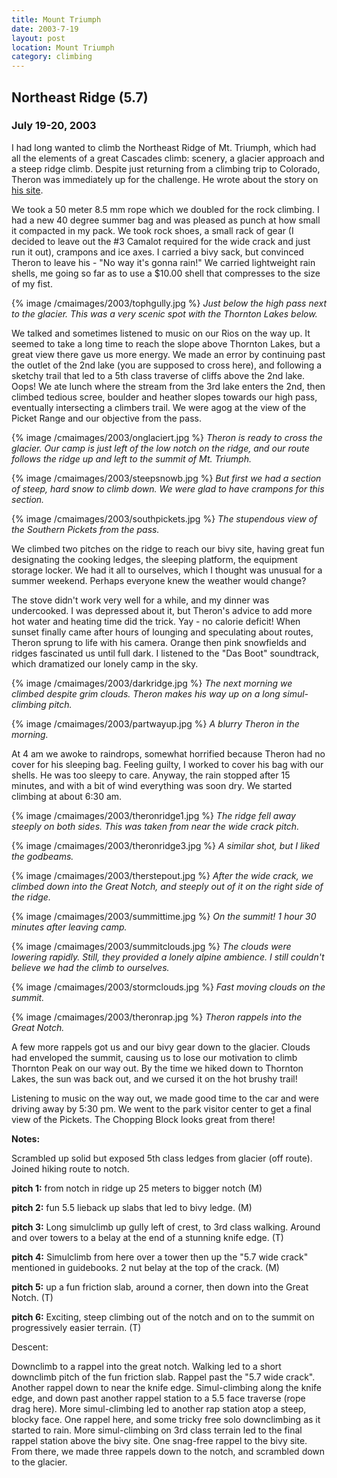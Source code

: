 ```yaml
---
title: Mount Triumph
date: 2003-7-19
layout: post
location: Mount Triumph
category: climbing
---
```


<h2>Northeast Ridge (5.7)</h2>
<h3>July 19-20, 2003</h3>


I had long wanted to climb the Northeast Ridge of Mt. Triumph, which had
all the elements of a great Cascades climb: scenery, a glacier approach
and a steep ridge climb. Despite just returning from
a climbing trip to Colorado, Theron was immediately up for the challenge.
He wrote about the story on
<a href="https://www.theronwelch.com/mountains/pnw/north/triumph/index.htm">his site</a>.


We took a 50 meter 8.5 mm rope which we doubled for the rock climbing.
I had a new 40 degree summer bag and was pleased as punch at how small it
compacted in my pack. We took rock shoes, a small rack of gear (I decided
to leave out the #3 Camalot required for the wide crack and just run it out),
crampons and ice axes. I carried a bivy sack, but convinced Theron to leave
his - "No way it's gonna rain!" We carried lightweight rain shells, me going
so far as to use a $10.00 shell that compresses to the size of my fist. 


{% image /cmaimages/2003/tophgully.jpg %}
<i>Just below the high pass next to the glacier. This was a very scenic spot with the Thornton Lakes below.</i>



We talked and sometimes listened to music on our Rios on the way up.
It seemed to take a long time to reach the slope above Thornton Lakes,
but a great view there gave us more energy. We made an error by continuing
past the outlet of the 2nd lake (you are supposed to cross here), and 
following a sketchy trail that led to a 5th class traverse of cliffs
above the 2nd lake. Oops! We ate lunch where the stream from the
3rd lake enters the 2nd, then climbed tedious scree, boulder and
heather slopes towards our high pass, eventually intersecting
a climbers trail. We were agog at the view of the Picket Range and
our objective from the pass. 


{% image /cmaimages/2003/onglaciert.jpg %}
<i>Theron is ready to cross the glacier. Our camp is just left of the low notch on the ridge, and our route follows the ridge up and left to the summit of Mt. Triumph.</i>

{% image /cmaimages/2003/steepsnowb.jpg %}
<i>But first we had a section of steep, hard snow to climb down. We were glad to have crampons for this section.</i>

{% image /cmaimages/2003/southpickets.jpg %}
<i>The stupendous view of the Southern Pickets from the pass.</i>



We climbed two pitches on the ridge to reach our bivy site, having
great fun designating the cooking ledges, the sleeping platform,
the equipment storage locker. We had it all to ourselves, which I
thought was unusual for a summer weekend. Perhaps everyone knew the
weather would change?


The stove didn't work very well for a while, and my dinner was undercooked.
I was depressed about it, but Theron's advice to add more hot water and
heating time did the trick. Yay - no calorie deficit! When sunset finally
came after hours of lounging and speculating about routes, Theron sprung
to life with his camera. Orange then pink snowfields and ridges fascinated
us until full dark. I listened to the "Das Boot" soundtrack, which 
dramatized our lonely camp in the sky.


{% image /cmaimages/2003/darkridge.jpg %}
<i>The next morning we climbed despite grim clouds. Theron makes his way up on a long simul-climbing pitch.</i>

{% image /cmaimages/2003/partwayup.jpg %}
<i>A blurry Theron in the morning.</i>



At 4 am we awoke to raindrops, somewhat horrified because Theron had no
cover for his sleeping bag. Feeling guilty, I worked to cover his bag with
our shells. He was too sleepy to care. Anyway, the rain stopped after 15
minutes, and with a bit of wind everything was soon dry. We started climbing
at about 6:30 am. 


{% image /cmaimages/2003/theronridge1.jpg %}
<i>The ridge fell away steeply on both sides. This was taken from near the wide crack pitch.</i>

{% image /cmaimages/2003/theronridge3.jpg %}
<i>A similar shot, but I liked the godbeams.</i>

{% image /cmaimages/2003/therstepout.jpg %}
<i>After the wide crack, we climbed down into the Great Notch, and steeply out of it on the right side of the ridge.</i>

{% image /cmaimages/2003/summittime.jpg %}
<i>On the summit! 1 hour 30 minutes after leaving camp.</i>

{% image /cmaimages/2003/summitclouds.jpg %}
<i>The clouds were lowering rapidly. Still, they provided a lonely alpine ambience. I still couldn't believe we had the climb to ourselves.</i>

{% image /cmaimages/2003/stormclouds.jpg %}
<i>Fast moving clouds on the summit.</i>

{% image /cmaimages/2003/theronrap.jpg %}
<i>Theron rappels into the Great Notch.</i>



A few more rappels got us and our bivy gear down to the glacier.
Clouds had enveloped the summit, causing us to lose our motivation to
climb Thornton Peak on our way out. By the time we hiked down to Thornton
Lakes, the sun was back out, and we cursed it on the hot brushy trail!


Listening to music on the way out, we made good time to the car and were
driving away by 5:30 pm. We went to the park visitor center to get a final
view of the Pickets. The Chopping Block looks great from there!


<b>Notes:</b>


Scrambled up solid but exposed 5th class ledges from glacier (off route).
Joined hiking route to notch.


<b>pitch 1:</b> from notch in ridge up 25 meters to bigger notch (M)


<b>pitch 2:</b> fun 5.5 lieback up slabs that led to bivy ledge. (M)


<b>pitch 3:</b> Long simulclimb up gully left of crest, to 3rd class walking. Around and over
towers to a belay at the end of a stunning knife edge. (T)


<b>pitch 4:</b> Simulclimb from here over a tower then up the "5.7 wide crack" mentioned
in guidebooks. 2 nut belay at the top of the crack. (M)


<b>pitch 5:</b> up a fun friction slab, around a corner, then down into the Great Notch. (T)


<b>pitch 6:</b> Exciting, steep climbing out of the notch and on to the summit on
progressively easier terrain. (T)


Descent:


Downclimb to a rappel into the great notch. Walking led to a short downclimb pitch
of the fun friction slab. Rappel past the "5.7 wide crack". Another rappel down
to near the knife edge. Simul-climbing along the knife edge, and down past another
rappel station to a 5.5 face traverse (rope drag here). More simul-climbing led
to another rap station atop a steep, blocky face. One rappel here, and some tricky
free solo downclimbing as it started to rain. More simul-climbing on 3rd class
terrain led to the final rappel station above the bivy site. One snag-free rappel
to the bivy site. From there, we made three rappels down to the notch, and scrambled down to the glacier.

